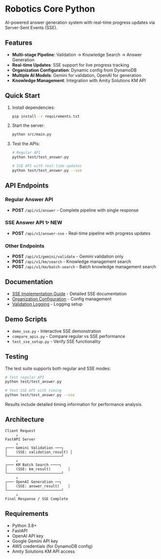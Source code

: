 # Robotics Core Python

AI-powered answer generation system with real-time progress updates via Server-Sent Events (SSE).

## Features

- **Multi-stage Pipeline**: Validation → Knowledge Search → Answer Generation
- **Real-time Updates**: SSE support for live progress tracking
- **Organization Configuration**: Dynamic config from DynamoDB
- **Multiple AI Models**: Gemini for validation, OpenAI for generation
- **Knowledge Management**: Integration with Amity Solutions KM API

## Quick Start

1. Install dependencies:
   ```bash
   pip install -r requirements.txt
   ```

2. Start the server:
   ```bash
   python src/main.py
   ```

3. Test the APIs:
   ```bash
   # Regular API
   python test/test_answer.py
   
   # SSE API with real-time updates
   python test/test_answer.py --sse
   ```

## API Endpoints

### Regular Answer API
- **POST** `/api/v1/answer` - Complete pipeline with single response

### SSE Answer API ✨ NEW
- **POST** `/api/v1/answer-sse` - Real-time pipeline with progress updates

### Other Endpoints
- **POST** `/api/v1/gemini/validate` - Gemini validation only
- **POST** `/api/v1/km/search` - Knowledge management search
- **POST** `/api/v1/km/batch-search` - Batch knowledge management search

## Documentation

- [SSE Implementation Guide](SSE_README.md) - Detailed SSE documentation
- [Organization Configuration](ORG_CONFIG.md) - Config management
- [Validation Logging](VALIDATION_LOGGING.md) - Logging setup

## Demo Scripts

- `demo_sse.py` - Interactive SSE demonstration
- `compare_apis.py` - Compare regular vs SSE performance
- `test_sse_setup.py` - Verify SSE functionality

## Testing

The test suite supports both regular and SSE modes:

```bash
# Test regular API
python test/test_answer.py

# Test SSE API with timing
python test/test_answer.py --sse
```

Results include detailed timing information for performance analysis.

## Architecture

```
Client Request
     ↓
FastAPI Server
     ↓
┌─── Gemini Validation ───┐
│    (SSE: validation_result) │
└─────────────────────────┘
     ↓
┌─── KM Batch Search ────┐
│    (SSE: km_result)        │
└─────────────────────────┘
     ↓
┌─── OpenAI Generation ──┐
│    (SSE: answer_result)    │
└─────────────────────────┘
     ↓
Final Response / SSE Complete
```

## Requirements

- Python 3.8+
- FastAPI
- OpenAI API key
- Google Gemini API key
- AWS credentials (for DynamoDB config)
- Amity Solutions KM API access